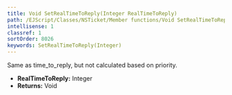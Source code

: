 ```yaml
---
title: Void SetRealTimeToReply(Integer RealTimeToReply)
path: /EJScript/Classes/NSTicket/Member functions/Void SetRealTimeToReply(Integer p_0)
intellisense: 1
classref: 1
sortOrder: 8026
keywords: SetRealTimeToReply(Integer)
---
```



Same as time\_to_reply, but not calculated based on priority.



* **RealTimeToReply:** Integer
* **Returns:** Void



